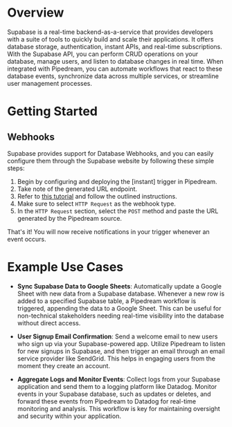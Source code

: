 # Overview

Supabase is a real-time backend-as-a-service that provides developers with a suite of tools to quickly build and scale their applications. It offers database storage, authentication, instant APIs, and real-time subscriptions. With the Supabase API, you can perform CRUD operations on your database, manage users, and listen to database changes in real time. When integrated with Pipedream, you can automate workflows that react to these database events, synchronize data across multiple services, or streamline user management processes.

# Getting Started

## Webhooks

Supabase provides support for Database Webhooks, and you can easily configure them through the Supabase website by following these simple steps:

1. Begin by configuring and deploying the [instant] trigger in Pipedream.
2. Take note of the generated URL endpoint.
3. Refer to [this tutorial](https://supabase.com/docs/guides/database/webhooks#creating-a-webhook) and follow the outlined instructions.
4. Make sure to select `HTTP Request` as the webhook type.
5. In the `HTTP Request` section, select the `POST` method and paste the URL generated by the Pipedream source.

That's it! You will now receive notifications in your trigger whenever an event occurs.

# Example Use Cases

- **Sync Supabase Data to Google Sheets**: Automatically update a Google Sheet with new data from a Supabase database. Whenever a new row is added to a specified Supabase table, a Pipedream workflow is triggered, appending the data to a Google Sheet. This can be useful for non-technical stakeholders needing real-time visibility into the database without direct access.

- **User Signup Email Confirmation**: Send a welcome email to new users who sign up via your Supabase-powered app. Utilize Pipedream to listen for new signups in Supabase, and then trigger an email through an email service provider like SendGrid. This helps in engaging users from the moment they create an account.

- **Aggregate Logs and Monitor Events**: Collect logs from your Supabase application and send them to a logging platform like Datadog. Monitor events in your Supabase database, such as updates or deletes, and forward these events from Pipedream to Datadog for real-time monitoring and analysis. This workflow is key for maintaining oversight and security within your application.
